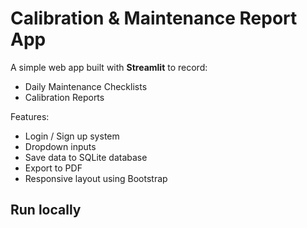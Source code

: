 # Calibration & Maintenance Report App

A simple web app built with **Streamlit** to record:
- Daily Maintenance Checklists
- Calibration Reports

Features:
- Login / Sign up system
- Dropdown inputs
- Save data to SQLite database
- Export to PDF
- Responsive layout using Bootstrap

## Run locally
